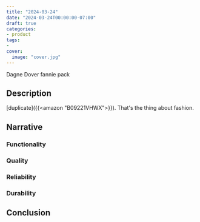 ```yaml
---
title: "2024-03-24"
date: "2024-03-24T00:00:00-07:00"
draft: true
categories:
- product
tags:
- 
cover:
  image: "cover.jpg"
---
```

Dagne Dover fannie pack
<!--more-->
## Description
[duplicate]({{<amazon "B09221VHWX">}}). That's the thing about fashion.
## Narrative

### Functionality

### Quality

### Reliability

### Durability

## Conclusion